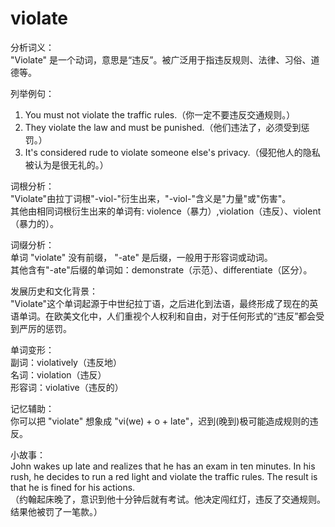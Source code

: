 # violate

分析词义：  
"Violate" 是一个动词，意思是“违反”。被广泛用于指违反规则、法律、习俗、道德等。

  

列举例句：

  

1.  You must not violate the traffic rules.（你一定不要违反交通规则。）
2.  They violate the law and must be punished.（他们违法了，必须受到惩罚。）
3.  It's considered rude to violate someone else's privacy.（侵犯他人的隐私被认为是很无礼的。）

  

词根分析：  
"Violate"由拉丁词根"-viol-"衍生出来，"-viol-"含义是"力量"或"伤害"。  
其他由相同词根衍生出来的单词有: violence（暴力）,violation（违反）、violent（暴力的）。

  

词缀分析：  
单词 "violate" 没有前缀， "-ate" 是后缀，一般用于形容词或动词。  
其他含有"-ate"后缀的单词如：demonstrate（示范）、differentiate（区分）。

  

发展历史和文化背景：  
"Violate"这个单词起源于中世纪拉丁语，之后进化到法语，最终形成了现在的英语单词。在欧美文化中，人们重视个人权利和自由，对于任何形式的“违反”都会受到严厉的惩罚。

  

单词变形：  
副词：violatively（违反地）  
名词：violation（违反）  
形容词：violative（违反的）

  

记忆辅助：  
你可以把 "violate" 想象成 "vi(we) + o + late"，迟到(晚到)极可能造成规则的违反。

  

小故事：  
John wakes up late and realizes that he has an exam in ten minutes. In his rush, he decides to run a red light and violate the traffic rules. The result is that he is fined for his actions.  
（约翰起床晚了，意识到他十分钟后就有考试。他决定闯红灯，违反了交通规则。结果他被罚了一笔款。）
